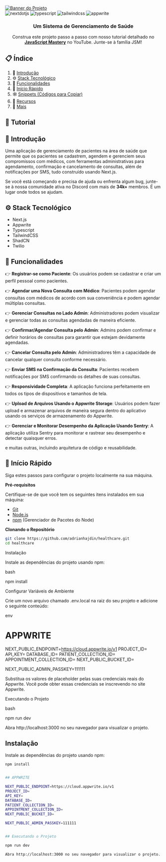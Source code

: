 <br />
<a href="https://youtu.be/lEflo_sc82g?feature=shared" target="_blank">
  <img src="https://github.com/adrianhajdin/healthcare/assets/151519281/a7dd73b6-93de-484d-84e0-e7f4e299167b" alt="Banner do Projeto">
</a>
<br />

<div>
  <img src="https://img.shields.io/badge/-Next_JS-black?style=for-the-badge&logoColor=white&logo=nextdotjs&color=000000" alt="nextdotjs" />
  <img src="https://img.shields.io/badge/-TypeScript-black?style=for-the-badge&logoColor=white&logo=typescript&color=3178C6" alt="typescript" />
  <img src="https://img.shields.io/badge/-Tailwind_CSS-black?style=for-the-badge&logoColor=white&logo=tailwindcss&color=06B6D4" alt="tailwindcss" />
  <img src="https://img.shields.io/badge/-Appwrite-black?style=for-the-badge&logoColor=white&logo=appwrite&color=FD366E" alt="appwrite" />
</div>

<h3 align="center">Um Sistema de Gerenciamento de Saúde</h3>

<div align="center">
  Construa este projeto passo a passo com nosso tutorial detalhado no <a href="https://www.youtube.com/@javascriptmastery/videos" target="_blank"><b>JavaScript Mastery</b></a> no YouTube. Junte-se à família JSM!
</div>

## 📋 <a name="table">Índice</a>

1. 🤖 [Introdução](#introducao)
2. ⚙️ [Stack Tecnológico](#stack-tecnologico)
3. 🔋 [Funcionalidades](#funcionalidades)
4. 🤸 [Início Rápido](#inicio-rapido)
5. 🕸️ [Snippets (Códigos para Copiar)](#snippets)
6. 🔗 [Recursos](#recursos)
7. 🚀 [Mais](#mais)

## 🚨 Tutorial

## <a name="introducao">🤖 Introdução</a>

Uma aplicação de gerenciamento de pacientes na área de saúde que permite que os pacientes se cadastrem, agendem e gerenciem seus compromissos com médicos, com ferramentas administrativas para agendamento, confirmação e cancelamento de consultas, além de notificações por SMS, tudo construído usando Next.js.

Se você está começando e precisa de ajuda ou enfrenta algum bug, junte-se à nossa comunidade ativa no Discord com mais de **34k+** membros. É um lugar onde todos se ajudam.

## <a name="stack-tecnologico">⚙️ Stack Tecnológico</a>

- Next.js
- Appwrite
- Typescript
- TailwindCSS
- ShadCN
- Twilio

## <a name="funcionalidades">🔋 Funcionalidades</a>

👉 **Registrar-se como Paciente**: Os usuários podem se cadastrar e criar um perfil pessoal como pacientes.

👉 **Agendar uma Nova Consulta com Médico**: Pacientes podem agendar consultas com médicos de acordo com sua conveniência e podem agendar múltiplas consultas.

👉 **Gerenciar Consultas no Lado Admin**: Administradores podem visualizar e gerenciar todas as consultas agendadas de maneira eficiente.

👉 **Confirmar/Agendar Consulta pelo Admin**: Admins podem confirmar e definir horários de consultas para garantir que estejam devidamente agendadas.

👉 **Cancelar Consulta pelo Admin**: Administradores têm a capacidade de cancelar qualquer consulta conforme necessário.

👉 **Enviar SMS na Confirmação da Consulta**: Pacientes recebem notificações por SMS confirmando os detalhes de suas consultas.

👉 **Responsividade Completa**: A aplicação funciona perfeitamente em todos os tipos de dispositivos e tamanhos de tela.

👉 **Upload de Arquivos Usando o Appwrite Storage**: Usuários podem fazer upload e armazenar arquivos de maneira segura dentro do aplicativo usando os serviços de armazenamento do Appwrite.

👉 **Gerenciar e Monitorar Desempenho da Aplicação Usando Sentry**: A aplicação utiliza Sentry para monitorar e rastrear seu desempenho e detectar quaisquer erros.

e muitas outras, incluindo arquitetura de código e reusabilidade.

## <a name="inicio-rapido">🤸 Início Rápido</a>

Siga estes passos para configurar o projeto localmente na sua máquina.

**Pré-requisitos**

Certifique-se de que você tem os seguintes itens instalados em sua máquina:

- [Git](https://git-scm.com/)
- [Node.js](https://nodejs.org/en)
- [npm](https://www.npmjs.com/) (Gerenciador de Pacotes do Node)

**Clonando o Repositório**

```bash
git clone https://github.com/adrianhajdin/healthcare.git
cd healthcare
```

Instalação

Instale as dependências do projeto usando npm:

bash

npm install

Configurar Variáveis de Ambiente

Crie um novo arquivo chamado .env.local na raiz do seu projeto e adicione o seguinte conteúdo:

env

# APPWRITE

NEXT_PUBLIC_ENDPOINT=https://cloud.appwrite.io/v1
PROJECT_ID=
API_KEY=
DATABASE_ID=
PATIENT_COLLECTION_ID=
APPOINTMENT_COLLECTION_ID=
NEXT_PUBLIC_BUCKET_ID=

NEXT_PUBLIC_ADMIN_PASSKEY=111111

Substitua os valores de placeholder pelas suas credenciais reais do Appwrite. Você pode obter essas credenciais se inscrevendo no site Appwrite.

Executando o Projeto

bash

npm run dev

Abra http://localhost:3000 no seu navegador para visualizar o projeto.

## Instalação

Instale as dependências do projeto usando npm:

```bash
npm install


## APPWRITE

NEXT_PUBLIC_ENDPOINT=https://cloud.appwrite.io/v1
PROJECT_ID=
API_KEY=
DATABASE_ID=
PATIENT_COLLECTION_ID=
APPOINTMENT_COLLECTION_ID=
NEXT_PUBLIC_BUCKET_ID=

NEXT_PUBLIC_ADMIN_PASSKEY=111111


## Executando o Projeto

npm run dev

Abra http://localhost:3000 no seu navegador para visualizar o projeto.


```
